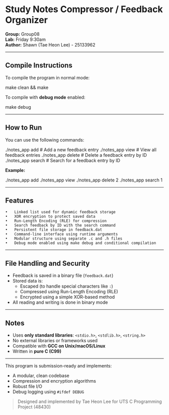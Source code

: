 # Study Notes Compressor / Feedback Organizer

**Group:** Group08  
**Lab:** Friday 9:30am  
**Author:** Shawn (Tae Heon Lee) - 25133962

---

## Compile Instructions

To compile the program in normal mode:

make clean && make

To compile with **debug mode** enabled:

make debug

---

## How to Run

You can use the following commands:

./notes_app add         # Add a new feedback entry
./notes_app view        # View all feedback entries
./notes_app delete <id> # Delete a feedback entry by ID
./notes_app search <id> # Search for a feedback entry by ID


**Example:**

./notes_app add
./notes_app view
./notes_app delete 2
./notes_app search 1


---

## Features

	•	Linked list used for dynamic feedback storage
	•	XOR encryption to protect saved data
	•	Run-Length Encoding (RLE) for compression
	•	Search feedback by ID with the search command
	•	Persistent file storage in feedback.dat
	•	Command-line interface using runtime arguments
	•	Modular structure using separate .c and .h files
	•	Debug mode enabled using make debug and conditional compilation

---

## File Handling and Security

- Feedback is saved in a binary file (`feedback.dat`)
- Stored data is:
  - Escaped (to handle special characters like `:`)
  - Compressed using Run-Length Encoding (RLE)
  - Encrypted using a simple XOR-based method
- All reading and writing is done in binary mode

---

## Notes

- Uses **only standard libraries**: `<stdio.h>`, `<stdlib.h>`, `<string.h>`
- No external libraries or frameworks used
- Compatible with **GCC on Unix/macOS/Linux**
- Written in **pure C (C99)**

---

This program is submission-ready and implements:
- A modular, clean codebase
- Compression and encryption algorithms
- Robust file I/O
- Debug logging using `#ifdef DEBUG`

> Designed and implemented by Tae Heon Lee for UTS C Programming Project (48430)
